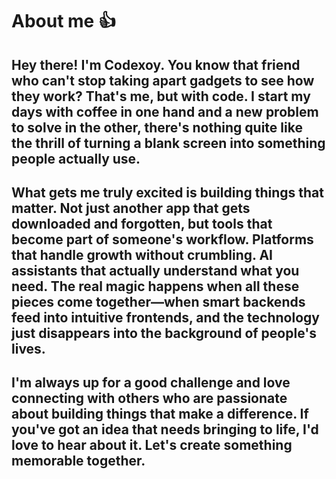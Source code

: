 # About me 👍
## Hey there! I'm Codexoy. You know that friend who can't stop taking apart gadgets to see how they work? That's me, but with code. I start my days with coffee in one hand and a new problem to solve in the other, there's nothing quite like the thrill of turning a blank screen into something people actually use.

## What gets me truly excited is building things that matter. Not just another app that gets downloaded and forgotten, but tools that become part of someone's workflow. Platforms that handle growth without crumbling. AI assistants that actually understand what you need. The real magic happens when all these pieces come together—when smart backends feed into intuitive frontends, and the technology just disappears into the background of people's lives.

## I'm always up for a good challenge and love connecting with others who are passionate about building things that make a difference. If you've got an idea that needs bringing to life, I'd love to hear about it. Let's create something memorable together.
